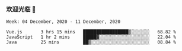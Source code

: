 ### 欢迎光临 👋

<!--
**lianganqing/lianganqing** is a ✨ _special_ ✨ repository because its `README.md` (this file) appears on your GitHub profile.

Here are some ideas to get you started:

- 🔭 I’m currently working on ...
- 🌱 I’m currently learning ...
- 👯 I’m looking to collaborate on ...
- 🤔 I’m looking for help with ...
- 💬 Ask me about ...
- 📫 How to reach me: ...
- 😄 Pronouns: ...
- ⚡ Fun fact: ...
-->
<!--START_SECTION:waka-->
```text
Week: 04 December, 2020 - 11 December, 2020

Vue.js       3 hrs 15 mins   █████████████████▒░░░░░░░   68.82 % 
JavaScript   1 hr 2 mins     █████▓░░░░░░░░░░░░░░░░░░░   22.04 % 
Java         25 mins         ██▒░░░░░░░░░░░░░░░░░░░░░░   08.84 % 
```
<!--END_SECTION:waka-->

